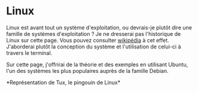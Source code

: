 # Linux

Linux est avant tout un système d'exploitation, ou devrais-je plutôt dire une famille de systèmes d'exploitation ? Je ne dresserai pas l'historique de Linux sur cette page. Vous pouvez consulter [wikipédia](https://fr.wikipedia.org/wiki/Linux) à cet effet. J'aborderai plutôt la conception du système et l'utilisation de celui-ci à travers le terminal.

Sur cette page, j'offrirai de la théorie et des exemples en utilisant Ubuntu, l'un des systèmes les plus populaires auprès de la famille Debian.

<FAIcon icon="fa-brands fa-linux" size="6x"/>
*Représentation de Tux, le pingouin de Linux*
